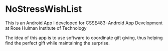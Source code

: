 # NoStressWishList
This is an Android App I developed for CSSE483: Android App Development at Rose Hulman Institute of Technology

The idea of this app is to use software to coordinate gift giving, thus helping find the perfect gift while maintaining the surprise.
